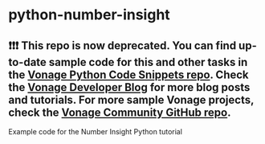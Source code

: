 # python-number-insight

## ❗❗❗ **This repo is now deprecated. You can find up-to-date sample code for this and other tasks in the [Vonage Python Code Snippets repo](https://github.com/Vonage/vonage-python-code-snippets). Check the [Vonage Developer Blog](https://developer.vonage.com/en/blog) for more blog posts and tutorials. For more sample Vonage projects, check the [Vonage Community GitHub repo](https://github.com/Vonage-Community).**

Example code for the Number Insight Python tutorial
